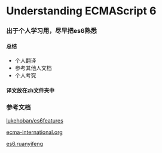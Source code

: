# Understanding ECMAScript 6

### 出于个人学习用，尽早把es6熟悉

#### 总结

+ 个人翻译
+ 参考其他人文档
+ 个人考究

#### 译文放在zh文件夹中


### 参考文档

[lukehoban/es6features](https://github.com/lukehoban/es6features#readme)

[ecma-international.org](http://www.ecma-international.org/ecma-262/6.0/)

[es6.ruanyifeng](http://es6.ruanyifeng.com/)